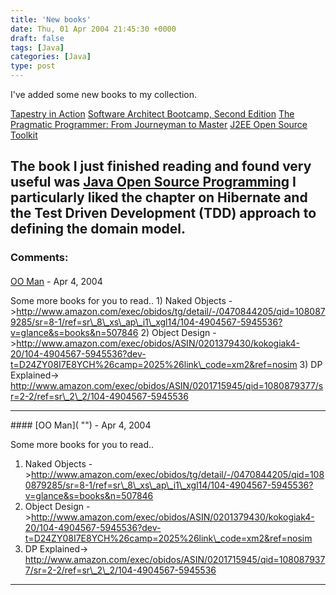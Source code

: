 ```yaml
---
title: 'New books'
date: Thu, 01 Apr 2004 21:45:30 +0000
draft: false
tags: [Java]
categories: [Java]
type: post
---
```


I've added some new books to my collection.

[Tapestry in Action](http://www.amazon.com/exec/obidos/tg/detail/-/1932394117/qid=1080873665/sr=8-1/ref=sr_8_xs_ap_i1_xgl14/104-1440876-9828704?v=glance&s=books&n=507846)
[Software Architect Bootcamp, Second Edition](http://www.amazon.com/exec/obidos/tg/detail/-/0131412272/qid=1080873741/sr=1-1/ref=sr_1_1/104-1440876-9828704?v=glance&s=books)
[The Pragmatic Programmer: From Journeyman to Master](http://www.amazon.com/exec/obidos/ASIN/020161622X/qid=1080873781/sr=2-1/ref=sr_2_1/104-1440876-9828704)
[J2EE Open Source Toolkit](http://www.amazon.com/exec/obidos/tg/detail/-/0471444359/qid=1080873840/sr=1-1/ref=sr_1_1/104-1440876-9828704?v=glance&s=books)

The book I just finished reading and found very useful was [Java Open Source Programming](http://www.amazon.com/exec/obidos/tg/detail/-/0471463620/qid=1080873972/sr=1-1/ref=sr_1_1/104-1440876-9828704?v=glance&s=books) I particularly liked the chapter on Hibernate and the Test Driven Development (TDD) approach to defining the domain model.
---
### Comments:
####
[OO Man]( "") - <time datetime="2004-04-01 23:17:54">Apr 4, 2004</time>

Some more books for you to read.. 1) Naked Objects ->http://www.amazon.com/exec/obidos/tg/detail/-/0470844205/qid=1080879285/sr=8-1/ref=sr\_8\_xs\_ap\_i1\_xgl14/104-4904567-5945536?v=glance&s=books&n=507846 2) Object Design ->http://www.amazon.com/exec/obidos/ASIN/0201379430/kokogiak4-20/104-4904567-5945536?dev-t=D24ZY08I7E8YCH%26camp=2025%26link\_code=xm2&ref=nosim 3) DP Explained-> http://www.amazon.com/exec/obidos/ASIN/0201715945/qid=1080879377/sr=2-2/ref=sr\_2\_2/104-4904567-5945536
<hr />
####
[OO Man]( "") - <time datetime="2004-04-01 23:18:29">Apr 4, 2004</time>

Some more books for you to read..
1) Naked Objects ->http://www.amazon.com/exec/obidos/tg/detail/-/0470844205/qid=1080879285/sr=8-1/ref=sr\_8\_xs\_ap\_i1\_xgl14/104-4904567-5945536?v=glance&s=books&n=507846
2) Object Design ->http://www.amazon.com/exec/obidos/ASIN/0201379430/kokogiak4-20/104-4904567-5945536?dev-t=D24ZY08I7E8YCH%26camp=2025%26link\_code=xm2&ref=nosim
3) DP Explained-> http://www.amazon.com/exec/obidos/ASIN/0201715945/qid=1080879377/sr=2-2/ref=sr\_2\_2/104-4904567-5945536
<hr />
